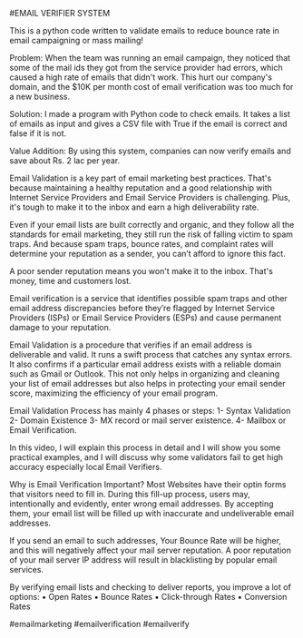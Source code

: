 #EMAIL VERIFIER SYSTEM

This is a python code written to validate emails to reduce bounce rate in email campaigning or mass mailing!

Problem: When the team was running an email campaign, they noticed that some of the mail ids they got from the service provider had errors, which caused a high rate of emails that didn't work. This hurt our company's domain, and the $10K per month cost of email verification was too much for a new business.

Solution: I made a program with Python code to check emails. It takes a list of emails as input and gives a CSV file with True if the email is correct and false if it is not.

Value Addition: By using this system, companies can now verify emails and save about Rs. 2 lac per year.

Email Validation is a key part of email marketing best practices.
That's because maintaining a healthy reputation and a good relationship with Internet Service Providers and Email Service Providers is challenging. Plus, it's tough to make it to the inbox and earn a high deliverability rate.  

Even if your email lists are built correctly and organic, and they follow all the standards for email marketing, they still run the risk of falling victim to spam traps. And because spam traps, bounce rates, and complaint rates will determine your reputation as a sender, you can’t afford to ignore this fact.

A poor sender reputation means you won't make it to the inbox. That's money, time and customers lost. 

Email verification is a service that identifies possible spam traps and other email address discrepancies before they’re flagged by Internet Service Providers (ISPs) or Email Service Providers (ESPs) and cause permanent damage to your reputation.

Email Validation is a procedure that verifies if an email address is deliverable and valid. It runs a swift process that catches any syntax errors. It also confirms if a particular email address exists with a reliable domain such as Gmail or Outlook. This not only helps in organizing and cleaning your list of email addresses but also helps in protecting your email sender score, maximizing the efficiency of your email program.

Email Validation Process has mainly 4 phases or steps:
1- Syntax Validation
2- Domain Existence
3- MX record or mail server existence.
4- Mailbox or Email Verification.

In this video, I will explain this process in detail and I will show you some practical examples, and I will discuss why some validators fail to get high accuracy especially local Email Verifiers. 

Why is Email Verification Important?
Most Websites have their optin forms that visitors need to fill in. During this fill-up process, users may, intentionally and evidently, enter wrong email addresses. By accepting them, your email list will be filled up with inaccurate and undeliverable email addresses.

If you send an email to such addresses, Your Bounce Rate will be higher, and this will negatively affect your mail server reputation. A poor reputation of your mail server IP address will result in blacklisting by popular email services.

By verifying email lists and checking to deliver reports, you improve a lot of options:
▪️ Open Rates
▪️ Bounce Rates
▪️ Click-through Rates
▪️ Conversion Rates

#emailmarketing #emailverification #emailverify
